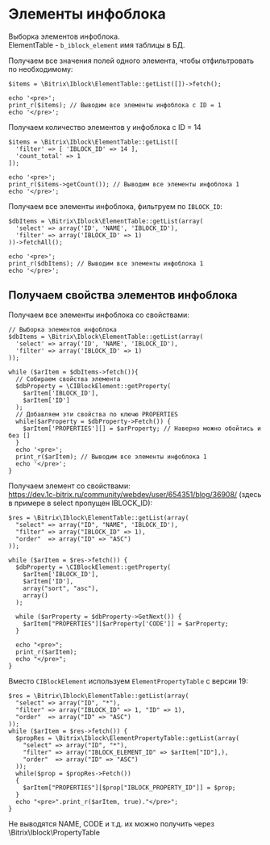 # Элементы инфоблока
Выборка элементов инфоблока.  
ElementTable - `b_iblock_element` имя таблицы в БД.

Получаем все значения полей одного элемента, чтобы отфильтровать по необходимому:

    $items = \Bitrix\Iblock\ElementTable::getList([])->fetch();

    echo '<pre>';
    print_r($items); // Выводим все элементы инфоблока с ID = 1
    echo '</pre>';

Получаем количество элементов у инфоблока с ID = 14

    $items = \Bitrix\Iblock\ElementTable::getList([
      'filter' => [ 'IBLOCK_ID' => 14 ],
      'count_total' => 1
    ]);

    echo '<pre>';
    print_r($items->getCount()); // Выводим все элементы инфоблока 1
    echo '</pre>';

Получаем все элементы инфоблока, фильтруем по `IBLOCK_ID`:

    $dbItems = \Bitrix\Iblock\ElementTable::getList(array(
      'select' => array('ID', 'NAME', 'IBLOCK_ID'),
      'filter' => array('IBLOCK_ID' => 1)
    ))->fetchAll();

    echo '<pre>';
    print_r($dbItems); // Выводим все элементы инфоблока 1
    echo '</pre>';

## Получаем свойства элементов инфоблока
Получаем все элементы инфоблока со свойствами:

    // Выборка элементов инфоблока
    $dbItems = \Bitrix\Iblock\ElementTable::getList(array(
      'select' => array('ID', 'NAME', 'IBLOCK_ID'),
      'filter' => array('IBLOCK_ID' => 1)
    ));

    while ($arItem = $dbItems->fetch()){
      // Собираем свойства элемента
      $dbProperty = \CIBlockElement::getProperty(
        $arItem['IBLOCK_ID'],
        $arItem['ID']
      );
      // Добавляем эти свойства по ключю PROPERTIES
      while($arProperty = $dbProperty->Fetch()) {
        $arItem['PROPERTIES'][] = $arProperty; // Наверно можно обойтись и без []
      }
      echo '<pre>';
      print_r($arItem); // Выводим все элементы инфоблока 1
      echo '</pre>';
    }

Получаем элемент со свойствами:  
https://dev.1c-bitrix.ru/community/webdev/user/654351/blog/36908/ (здесь в примере в select пропущен IBLOCK_ID):  

    $res = \Bitrix\Iblock\ElementTable::getList(array(
      "select" => array("ID", "NAME", 'IBLOCK_ID'),
      "filter" => array("IBLOCK_ID" => 1),
      "order"  => array("ID" => "ASC")
    ));

    while ($arItem = $res->fetch()) {
      $dbProperty = \CIBlockElement::getProperty(
        $arItem['IBLOCK_ID'], 
        $arItem['ID'],
        array("sort", "asc"), 
        array()
      );

      while ($arProperty = $dbProperty->GetNext()) {
        $arItem["PROPERTIES"][$arProperty['CODE']] = $arProperty;
      }

      echo "<pre>";
      print_r($arItem);
      echo "</pre>";
    }

Вместо `CIBlockElement` используем `ElementPropertyTable` с версии 19:

    $res = \Bitrix\Iblock\ElementTable::getList(array(
      "select" => array("ID", "*"),
      "filter" => array("IBLOCK_ID" => 1, "ID" => 1),
      "order"  => array("ID" => "ASC")
    ));
    while ($arItem = $res->fetch()) {
      $propRes = \Bitrix\Iblock\ElementPropertyTable::getList(array(
        "select" => array("ID", "*"),
        "filter" => array("IBLOCK_ELEMENT_ID" => $arItem["ID"],),
        "order"  => array("ID" => "ASC")
      ));
      while($prop = $propRes->Fetch())
      {
        $arItem["PROPERTIES"][$prop["IBLOCK_PROPERTY_ID"]] = $prop;
      }
      echo "<pre>".print_r($arItem, true)."</pre>";
    }

Не выводятся NAME, CODE и т.д. их можно получить через \Bitrix\Iblock\PropertyTable
